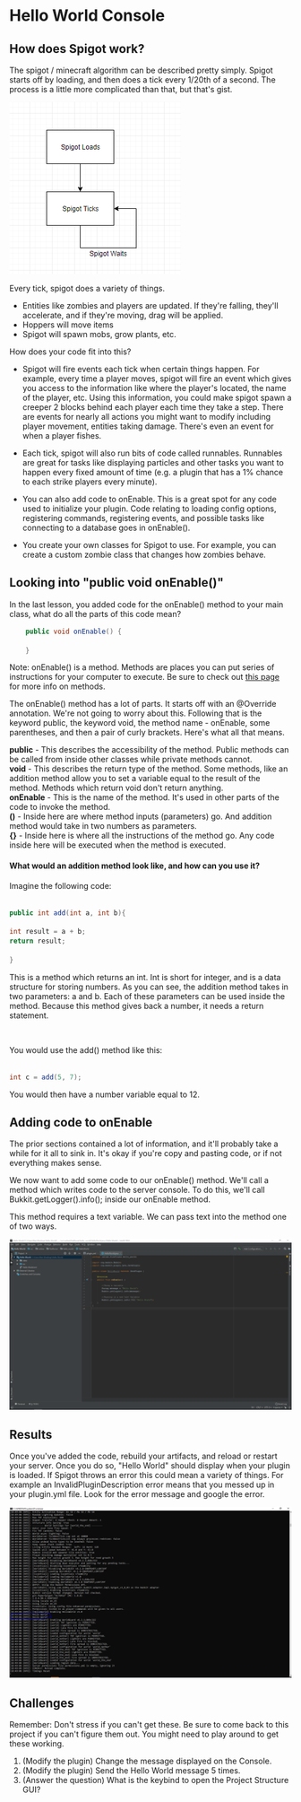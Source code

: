 # Hello World Console

## How does Spigot work?

The spigot / minecraft algorithm can be described pretty simply. Spigot starts off by loading, and then does a tick every 1/20th of a second. The process is a little more complicated than that, but that's gist.

![alttext](https://github.com/Exeton/SpigotTutorial/blob/master/LessonPictures/Section%201/HelloWorldConsole/Spigot%20Tick%20FlowChart.PNG)

Every tick, spigot does a variety of things.
* Entities like zombies and players are updated. If they're falling, they'll accelerate, and if they're moving, drag will be applied.
* Hoppers will move items
* Spigot will spawn mobs, grow plants, etc.

How does your code fit into this?

* Spigot will fire events each tick when certain things happen. For example, every time a player moves, spigot will fire an event which gives you access to the information like where the player's located, the name of the player, etc. Using this information, you could make spigot spawn a creeper 2 blocks behind each player each time they take a step. There are events for nearly all actions you might want to modify including player movement, entities taking damage. There's even an event for when a player fishes.

* Each tick, spigot will also run bits of code called runnables. Runnables are great for tasks like displaying particles and other tasks you want to happen every fixed amount of time (e.g. a plugin that has a 1% chance to each strike players every minute).

* You can also add code to  onEnable. This is a great spot for any code used to initialize your plugin. Code relating to loading config options, registering commands, registering events, and possible tasks like connecting to a database goes in onEnable().

* You create your own classes for Spigot to use. For example, you can create a custom zombie class that changes how zombies behave.

## Looking into "public void onEnable()"

In the last lesson, you added code for the onEnable() method to your main class, what do all the parts of this code mean?

```Java
    public void onEnable() {

    }
```

Note: onEnable() is a method. Methods are places you can put series of instructions for your computer to execute. Be sure to check out [this page](https://mathbits.com/MathBits/Java/Methods/Lesson1.htm) for more info on methods.


The onEnable() method has a lot of parts. It starts off with an @Override annotation. We're not going to worry about this. Following that is the keyword public, the keyword void, the method name - onEnable, some parentheses, and then a pair of curly brackets. Here's what all that means.

**public** - This describes the accessibility of the method. Public methods can be called from inside other classes while private methods cannot. <br/>
**void** - This describes the return type of the method. Some methods, like an addition method allow you to set a variable equal to the result of the method. Methods which return void don't return anything. <br/>
**onEnable** - This is the name of the method. It's used in other parts of the code to invoke the method. <br/>
**()** - Inside here are where method inputs (parameters) go. And addition method would take in two numbers as parameters. <br/>
**{}** - Inside here is where all the instructions of the method go. Any code inside here will be executed when the method is executed. <br/>

#### What would an addition method look like, and how can you use it?

Imagine the following code:

```Java

public int add(int a, int b){

int result = a + b;
return result;

}

```

This is a method which returns an int. Int is short for integer, and is a data structure for storing numbers. As you can see, the addition method takes in two parameters: a and b. Each of these parameters can be used inside the method. Because this method gives back a number, it needs a return statement.

<br>

You would use the add() method like this:
```java

int c = add(5, 7);

```

You would then have a number variable equal to 12.

## Adding code to onEnable

The prior sections contained a lot of information, and it'll probably take a while for it all to sink in. It's okay if you're copy and pasting code, or if not everything makes sense.


We now want to add some code to our onEnable() method. We'll call a method which writes code to the server console. To do this, we'll call Bukkit.getLogger().info(); inside our onEnable method.

This method requires a text variable. We can pass text into the method one of two ways.

![alt text](https://github.com/Exeton/SpigotTutorial/blob/master/LessonPictures/Lesson1Part2/HelloWorld%20Finished.PNG)

## Results

Once you've added the code, rebuild your artifacts, and reload or restart your server. Once you do so, "Hello World" should display when your plugin is loaded. If Spigot throws an error this could mean a variety of things. For example an InvalidPluginDescription error means that you messed up in your plugin.yml file. Look for the error message and google the error.

![alt text](https://github.com/Exeton/SpigotTutorial/blob/master/LessonPictures/Lesson1Part2/Result.PNG)

## Challenges
Remember: Don't stress if you can't get these. Be sure to come back to this project if you can't figure them out. You might need to play around to get these working.

1. (Modify the plugin) Change the message displayed on the Console.
2. (Modify the plugin) Send the Hello World message 5 times.
3. (Answer the question) What is the keybind to open the Project Structure GUI?
